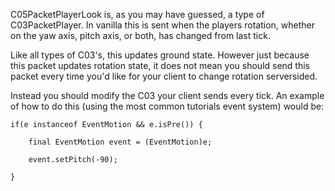 C05PacketPlayerLook is, as you may have guessed, a type of C03PacketPlayer.
In vanilla this is sent when the players rotation, whether on the yaw axis, pitch axis, or both, has changed from last tick.

Like all types of C03's, this updates ground state. 
However just because this packet updates rotation state, it does not mean you should send this packet every time you'd like for your client to change rotation serversided.

Instead you should modify the C03 your client sends every tick. An example of how to do this (using the most common tutorials event system) would be:

```
if(e instanceof EventMotion && e.isPre()) {

	final EventMotion event = (EventMotion)e;

	event.setPitch(-90);

}
```

